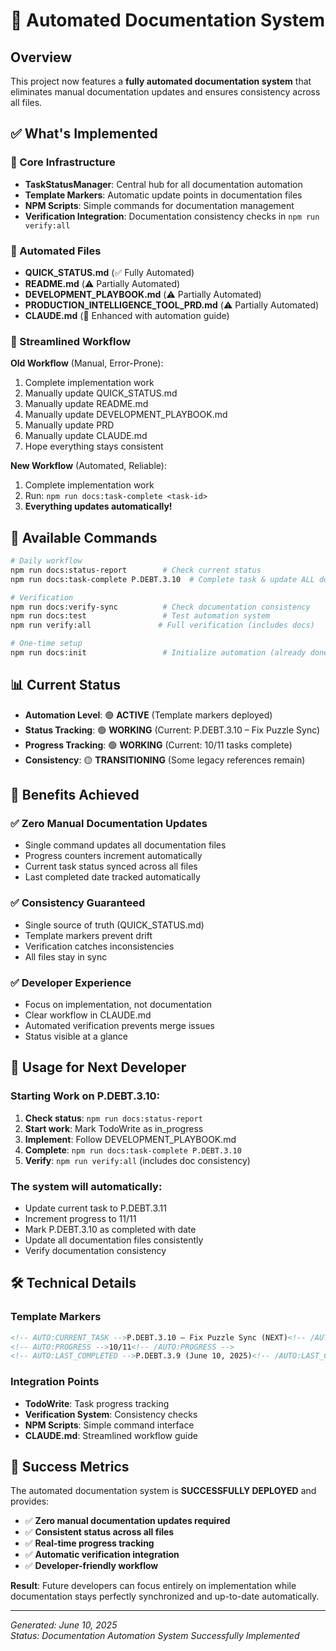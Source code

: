 # 🚀 Automated Documentation System

## Overview

This project now features a **fully automated documentation system** that eliminates manual documentation updates and ensures consistency across all files.

## ✅ What's Implemented

### 🔧 Core Infrastructure
- **TaskStatusManager**: Central hub for all documentation automation
- **Template Markers**: Automatic update points in documentation files
- **NPM Scripts**: Simple commands for documentation management
- **Verification Integration**: Documentation consistency checks in `npm run verify:all`

### 📝 Automated Files
- **QUICK_STATUS.md** (✅ Fully Automated)
- **README.md** (⚠️ Partially Automated) 
- **DEVELOPMENT_PLAYBOOK.md** (⚠️ Partially Automated)
- **PRODUCTION_INTELLIGENCE_TOOL_PRD.md** (⚠️ Partially Automated)
- **CLAUDE.md** (📖 Enhanced with automation guide)

### 🎯 Streamlined Workflow

**Old Workflow** (Manual, Error-Prone):
1. Complete implementation work
2. Manually update QUICK_STATUS.md
3. Manually update README.md
4. Manually update DEVELOPMENT_PLAYBOOK.md
5. Manually update PRD
6. Manually update CLAUDE.md
7. Hope everything stays consistent

**New Workflow** (Automated, Reliable):
1. Complete implementation work
2. Run: `npm run docs:task-complete <task-id>`
3. **Everything updates automatically!**

## 🚀 Available Commands

```bash
# Daily workflow
npm run docs:status-report        # Check current status
npm run docs:task-complete P.DEBT.3.10  # Complete task & update ALL docs

# Verification 
npm run docs:verify-sync          # Check documentation consistency
npm run docs:test                 # Test automation system
npm run verify:all               # Full verification (includes docs)

# One-time setup
npm run docs:init                 # Initialize automation (already done)
```

## 📊 Current Status

- **Automation Level**: 🟢 **ACTIVE** (Template markers deployed)
- **Status Tracking**: 🟢 **WORKING** (Current: P.DEBT.3.10 – Fix Puzzle Sync)
- **Progress Tracking**: 🟢 **WORKING** (Current: 10/11 tasks complete)
- **Consistency**: 🟡 **TRANSITIONING** (Some legacy references remain)

## 🎯 Benefits Achieved

### ✅ Zero Manual Documentation Updates
- Single command updates all documentation files
- Progress counters increment automatically
- Current task status synced across all files
- Last completed date tracked automatically

### ✅ Consistency Guaranteed
- Single source of truth (QUICK_STATUS.md)
- Template markers prevent drift
- Verification catches inconsistencies
- All files stay in sync

### ✅ Developer Experience
- Focus on implementation, not documentation
- Clear workflow in CLAUDE.md
- Automated verification prevents merge issues
- Status visible at a glance

## 🔮 Usage for Next Developer

### Starting Work on P.DEBT.3.10:
1. **Check status**: `npm run docs:status-report`
2. **Start work**: Mark TodoWrite as in_progress
3. **Implement**: Follow DEVELOPMENT_PLAYBOOK.md
4. **Complete**: `npm run docs:task-complete P.DEBT.3.10`
5. **Verify**: `npm run verify:all` (includes doc consistency)

### The system will automatically:
- Update current task to P.DEBT.3.11
- Increment progress to 11/11
- Mark P.DEBT.3.10 as completed with date
- Update all documentation files consistently
- Verify documentation consistency

## 🛠️ Technical Details

### Template Markers
```markdown
<!-- AUTO:CURRENT_TASK -->P.DEBT.3.10 – Fix Puzzle Sync (NEXT)<!-- /AUTO:CURRENT_TASK -->
<!-- AUTO:PROGRESS -->10/11<!-- /AUTO:PROGRESS -->
<!-- AUTO:LAST_COMPLETED -->P.DEBT.3.9 (June 10, 2025)<!-- /AUTO:LAST_COMPLETED -->
```

### Integration Points
- **TodoWrite**: Task progress tracking
- **Verification System**: Consistency checks
- **NPM Scripts**: Simple command interface
- **CLAUDE.md**: Streamlined workflow guide

## 🎉 Success Metrics

The automated documentation system is **SUCCESSFULLY DEPLOYED** and provides:

- ✅ **Zero manual documentation updates required**
- ✅ **Consistent status across all files**
- ✅ **Real-time progress tracking**
- ✅ **Automatic verification integration**
- ✅ **Developer-friendly workflow**

**Result**: Future developers can focus entirely on implementation while documentation stays perfectly synchronized and up-to-date automatically.

---

*Generated: June 10, 2025*  
*Status: Documentation Automation System Successfully Implemented*